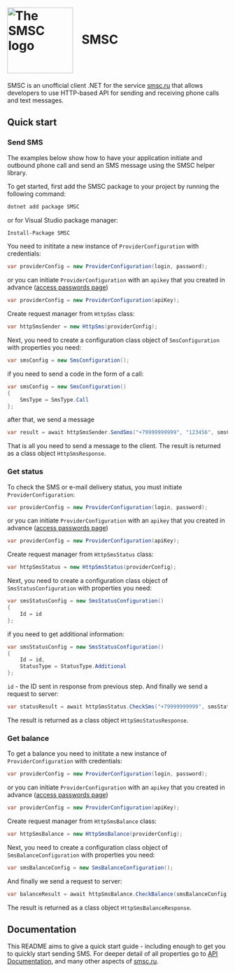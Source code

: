 # [<img align="center" src="https://smsc.ru/im/new/smsc_logo.png" width="150" alt="The SMSC logo" />](https://smsc.ru/)&nbsp;&nbsp;&nbsp;SMSC

SMSC is an unofficial client .NET for the service [smsc.ru](https://smsc.ru) that allows developers to use HTTP-based API for sending and receiving phone calls and text messages.

## Quick start
### Send SMS
The examples below show how to have your application initiate and outbound phone call and send an SMS message using the SMSC helper library.

To get started, first add the SMSC package to your project by running the following command:

```sh
dotnet add package SMSC
```

or for Visual Studio package manager:

```sh
Install-Package SMSC
```

You need to inititate a new instance of `ProviderConfiguration` with credentials:

```csharp
var providerConfig = new ProviderConfiguration(login, password);
```

or you can initiate `ProviderConfiguration` with an `apikey` that you created in advance ([access passwords page](https://smsc.ru/passwords/))

```csharp
var providerConfig = new ProviderConfiguration(apiKey);
```

Create request manager from `HttpSms` class:

```csharp
var httpSmsSender = new HttpSms(providerConfig);
```

Next, you need to create a configuration class object of `SmsConfiguration` with properties you need:

```csharp
var smsConfig = new SmsConfiguration();
```

if you need to send a code in the form of a call:

```csharp
var smsConfig = new SmsConfiguration()
{
    SmsType = SmsType.Call
};
```

after that, we send a message

```csharp
var result = await httpSmsSender.SendSms("+79999999999", "123456", smsConfig);
```

That is all you need to send a message to the client. The result is returned as a class object `HttpSmsResponse`.

### Get status

To check the SMS or e-mail delivery status, you must initiate `ProviderConfiguration`:

```csharp
var providerConfig = new ProviderConfiguration(login, password);
```

or you can initiate `ProviderConfiguration` with an `apikey` that you created in advance ([access passwords page](https://smsc.ru/passwords/))

```csharp
var providerConfig = new ProviderConfiguration(apiKey);
```

Create request manager from `HttpSmsStatus` class:

```csharp
var httpSmsStatus = new HttpSmsStatus(providerConfig);
```

Next, you need to create a configuration class object of `SmsStatusConfiguration` with properties you need:

```csharp
var smsStatusConfig = new SmsStatusConfiguration()
{
    Id = id
};
```

if you need to get additional information:

```csharp
var smsStatusConfig = new SmsStatusConfiguration()
{
    Id = id,
    StatusType = StatusType.Additional
};
```

`id` - the ID sent in response from previous step. And finally we send a request to server:

```csharp
var statusResult = await httpSmsStatus.CheckSms("+79999999999", smsStatusConfig);
```

The result is returned as a class object `HttpSmsStatusResponse`.

### Get balance

To get a balance you need to inititate a new instance of `ProviderConfiguration` with credentials:

```csharp
var providerConfig = new ProviderConfiguration(login, password);
```

or you can initiate `ProviderConfiguration` with an `apikey` that you created in advance ([access passwords page](https://smsc.ru/passwords/))

```csharp
var providerConfig = new ProviderConfiguration(apiKey);
```

Create request manager from `HttpSmsBalance` class:

```csharp
var httpSmsBalance = new HttpSmsBalance(providerConfig);
```

Next, you need to create a configuration class object of `SmsBalanceConfiguration` with properties you need:

```csharp
var smsBalanceConfig = new SmsBalanceConfiguration();
```

And finally we send a request to server:

```csharp
var balanceResult = await httpSmsBalance.CheckBalance(smsBalanceConfig);
```

The result is returned as a class object `HttpSmsBalanceResponse`.

## Documentation

This README aims to give a quick start guide - including enough to get you to quickly start sending SMS. For deeper detail of all properties go to [API Documentation](https://smsc.ru/api/#menu), and many other aspects of [smsc.ru](https://smsc.ru).